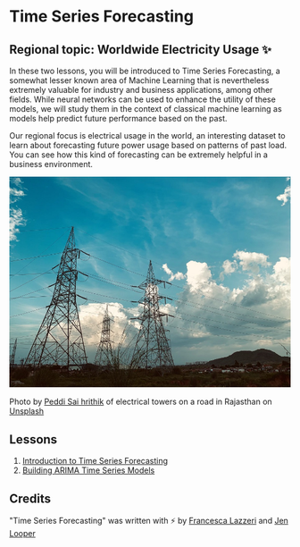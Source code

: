 # Time Series Forecasting

## Regional topic: Worldwide Electricity Usage ✨

In these two lessons, you will be introduced to Time Series Forecasting, a somewhat lesser known area of Machine Learning that is nevertheless extremely valuable for industry and business applications, among other fields. While neural networks can be used to enhance the utility of these models, we will study them in the context of classical machine learning as models help predict future performance based on the past.

Our regional focus is electrical usage in the world, an interesting dataset to learn about forecasting future power usage based on patterns of past load. You can see how this kind of forecasting can be extremely helpful in a business environment.

![electric grid](images/electric-grid.jpg)

Photo by <a href="https://unsplash.com/@shutter_log?utm_source=unsplash&utm_medium=referral&utm_content=creditCopyText">Peddi Sai hrithik</a> of electrical towers on a road in Rajasthan on <a href="https://unsplash.com/s/photos/electric-india?utm_source=unsplash&utm_medium=referral&utm_content=creditCopyText">Unsplash</a>
  

## Lessons

1. [Introduction to Time Series Forecasting](1-Introduction/README.md)
2. [Building ARIMA Time Series Models](2-ARIMA/README.md)

## Credits

"Time Series Forecasting" was written with ⚡️ by [Francesca Lazzeri](https://twitter.com/frlazzeri) and [Jen Looper](https://twitter.com/jenlooper)
